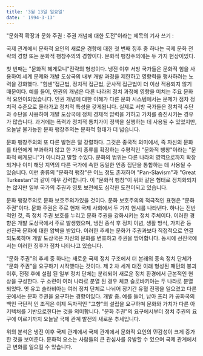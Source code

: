 ```yaml
---
title: '3월 13일 일요일'
date: ' 1994-3-13'
---
```

"문화적 확장과 문화 주권 : 주권 개념에 대한 도전"이라는 제목의 기사 쓰기 :

국제 관계에서 문화적 요인의 새로운 경향에 대한 첫 번째 징후 중 하나는 국제 문화 전략의 경향 또는 문화적 팽창주의의 경향이다. 문화적 팽창주의에는 두 가지 현상이있다.

첫 번째는 "문화적 헤게모니"전략의 형성이다. 냉전 이후 서방 국가들은 문화적 힘을 사용하여 세계 문제와 개발 도상국의 내부 개발 과정을 제한하고 영향력을 행사하려는 노력을 강화했다. "힘센"접근법, 정치적 접근법, 군사적 접근법이 더 이상 적용되지 않기 때문이다. 예를 들어, 인권의 개념은 다른 나라의 정치 과정에 영향을 미치는 주요 문화적 ​​요인이되었습니다. 인권 개념에 대한 이해가 다른 문화 시스템에서는 문제가 점차 정치적 수준으로 올라가고 정치적 특성을 갖게됩니다. 실제로 서방 국가들은 정치적 수단과 수단을 사용하여 개발 도상국에 정치 경제적 압력을 가하고 가치를 증진시키는 경우가 많습니다. 과거에는 폭력과 정치적 통치가이 정책을 실행하는 데 사용될 수 있었지만, 오늘날 불가능한 문화 팽창주의는 문화적 형태가 더 넓습니다.

문화 팽창주의의 또 다른 발현은 덜 강렬하다. 그것은 종국적 의미에서, 즉 자신의 문화를 타인에게 부과하지 않고 한 가지 종류를 확장하는 수평적인 "문화적 팽창"이라는 "문화적 헤게모니"가 아니라고 말할 수있다. 문화의 범위는 다른 나라의 영역으로까지 확장되거나 이미 해당 지역의 다른 국가에 속한 동일한 인종 집단을 통합하는 데 사용될 수 있습니다. 이런 종류의 "문화적 팽창"은 어느 정도 존재하며 "Pan-Slavism"과 "Great Turkestan"과 같이 매우 강력합니다. 이 "문화적 팽창"이 위와 같은 형태로 정치화되지는 않지만 일부 국가의 주권과 영토 보전에도 심각한 도전이되고 있습니다.

문화 팽창주의로 문화 보호주의가있을 것이다. 문화 보호주의의 적극적인 표현은 "문화 주권"이다. 문화 주권은 주로 현재 국제 사회에서 두 가지 현시를 나타낸다. 하나는 전반적인 것, 즉 정치 주권 보호를 누리고 문화 주권을 강화시키는 정치 주체이다. 이러한 경향은 개발 도상국에서 주로 발생했으며, 냉전 종식 후 정치 이념, 생활 방식, 가치관 등 선진국 문화에 대한 압박을 받았다. 이러한 추세는 문화가 주권과보다 직접적으로 연결되도록하며 개발 도상국은 자신의 문화를 변호하고 주권을 방어합니다. 동시에 선진국에서는 이러한 징후가 점차 나타나고 있습니다.

"문화 주권"의 추세 중 하나는 새로운 국제 정치 구조에서 더 본래의 종속 정치 단체가 "문화 주권"을 요구하기 시작했다는 것이다. 제 2 차 세계 대전 이래 형성된 패턴의 붕괴 이후, 전쟁 후에 설립 된 일부 정치 단체는 분리되어 새로운 정치 환경에서 근본적인 현상을 구성한다. 구 소련이 여러 나라로 분열 된 경우 체코 슬로바키아는 두 나라로 분열되었다. 옛 유고 슬라비아는 여러 정치 단체로 나뉘어 장기간 유혈 전쟁을 일으켰고 다른 곳에서는 문화 주권을 요구하는 경향이있다. 개발 중. 예를 들어, 남아 프리 카 공화국의 백인 극단적 인 조직은 이제 독자적인 "고향"의 설립을 요구하며 문화와 가치가 다른 아키텍처를 기반으로한다는 것을 의미합니다. "문화 주권"의 요구에서부터 정치 주권의 요구에 이르기까지 오늘날 국제 관계 발전의 새로운 추세입니다.

위의 분석은 냉전 이후 국제 관계에서 국제 관계에서 문화적 요인의 민감성이 크게 증가한 것을 보여준다. 문화적 요소는 사람들의 큰 관심사를 유발할 수 있으며 국제 관계에서 큰 변화를 일으킬 수 있습니다.

